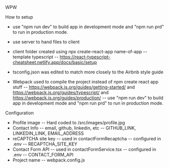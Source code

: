 WPW

How to setup

-   use "npm run dev" to build app in development mode and "npm run prd" to run in production mode.
-   use server to hand files to client

-   client folder created using npx create-react-app name-of-app --template typescript
    -- https://react-typescript-cheatsheet.netlify.app/docs/basic/setup

-   tsconfig.json was edited to match more closely to the Airbnb style guide

-   Webpack used to compile the project instead of npm create react app stuff
    -- https://webpack.js.org/guides/getting-started/ and https://webpack.js.org/guides/typescript/ and https://webpack.js.org/guides/production/
    -- use "npm run dev" to build app in development mode and "npm run prd" to run in production mode.

Configuration

-   Profile image
    -- Hard coded to /src/images/profile.jpg
-   Contact Info
    -- email, github, linkedin, etc
    -- GITHUB_LINK, LINKEDIN_LINK, EMAIL_ADDRESS
-   reCAPTCHA site key
    -- used in contactFormRecaptcha
    -- configured in .env
    -- RECAPTCHA_SITE_KEY
-   Contact Form API
    -- used in contactFormService.tsx
    -- configured in .env
    -- CONTACT_FORM_API
-   Project name
    -- webpack.config.js
